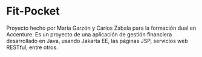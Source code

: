 # Fit-Pocket

Proyecto hecho por María Garzón y Carlos Zabala para la formación dual en Accenture.
Es un proyecto de una aplicación de gestión financiera desarrollado en Java, usando Jakarta EE, las páginas JSP, servicios web RESTful, entre otros.
